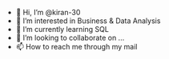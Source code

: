 - 👋 Hi, I’m @kiran-30
- 👀 I’m interested in Business & Data Analysis
- 🌱 I’m currently learning SQL
- 💞️ I’m looking to collaborate on ...
- 📫 How to reach me through my mail

<!---
kiran-30/kiran-30 is a ✨ special ✨ repository because its `README.md` (this file) appears on your GitHub profile.
You can click the Preview link to take a look at your changes.
--->
